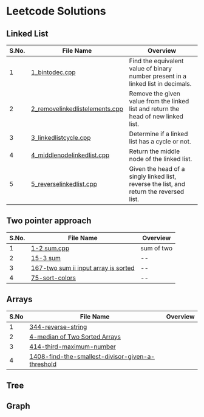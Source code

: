 

# Leetcode Solutions
## Linked List 

| S.No. | File Name | Overview |
|-------|-----------|----------|
| 1 | [1_bintodec.cpp](https://github.com/Sia714/leetcode-solutions/tree/dd7ac995e2b6ee5b56bc1147478607d3c15f278c/Two%20pointer%20approach/1-two-sum) | Find the equivalent value of binary number present in a linked list in decimals. |
| 2 | [2_removelinkedlistelements.cpp](https://github.com/Sia714/leetcode-solutions/blob/main/linked%20list/2_removelinkedlistelements.cpp) | Remove the given value from the linked list and return the head of new linked list. |
| 3 | [3_linkedlistcycle.cpp](https://github.com/Sia714/leetcode-solutions/blob/main/linked%20list/3_linkedlistcycle.cpp) | Determine if a linked list has a cycle or not. |
| 4 | [4_middlenodelinkedlist.cpp](https://github.com/Sia714/leetcode-solutions/blob/main/linked%20list/4_middlenodelinkedlist.cpp) | Return the middle node of the linked list. |
| 5 | [5_reverselinkedlist.cpp](https://github.com/Sia714/leetcode-solutions/blob/main/linked%20list/5_reverselinkedlist.cpp) | Given the head of a singly linked list, reverse the list, and return the reversed list. |

## Two pointer approach
| S.No. | File Name | Overview |
|-------|-----------|----------|
| 1 | [1-2 sum.cpp](https://github.com/Sia714/leetcode-solutions/tree/dd7ac995e2b6ee5b56bc1147478607d3c15f278c/Two%20pointer%20approach/1-two-sum) | sum of two |
| 2 | [15-3 sum](https://github.com/Sia714/leetcode-solutions/tree/baf518e40b80bd770c3417dde83a3014454f3f26/Two%20pointer%20approach/15-3sum) | -- |
| 3 | [167-two sum ii input array is sorted](https://github.com/Sia714/leetcode-solutions/blob/main/Two%pointer%approach/167-two-sum-ii-input-array-is-sorted) | -- |
| 4 | [75-sort-colors](https://github.com/Sia714/leetcode-solutions/blob/main/Two%pointer%approach/75-sort-colors) | -- |

## Arrays
| S.No | File Name | Overview |
|------|-----------|----------|
| 1 | [344-reverse-string]() |  |
| 2 | [4-median of Two Sorted Arrays]() |  |
| 3 | [414-third-maximum-number]() |  |
| 4 | [1408-find-the-smallest-divisor-given-a-threshold]() |  |

## Tree


## Graph
